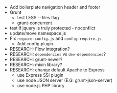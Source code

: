 - Add boilerplate navigation header and footer
- Grunt
    - test LESS --files flag
    - grunt-concurrent
- test if jquery is truly protected - noconflict
- update/move namespace.js
- Fix `require-config.js` and `config-require.js`
    - Add config plugin
- RESEARCH:  Flow integration?
- RESEARCH: `dependencies` vs `dev-dependencies`?
- RESEARCH: grunt-newer?
- RESEARCH: mixin library?
- RESEARCH: change default Apache to Express
    - use Express SSI plugin
    - use node JSON server (E.G. grunt-json-server)
    - use node.js PHP library